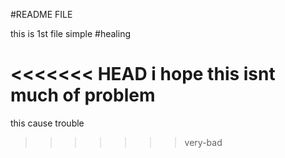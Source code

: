 #README FILE

this is 1st file simple
#healing

<<<<<<< HEAD
i hope this isnt much of problem
=======
this cause trouble
>>>>>>> very-bad
